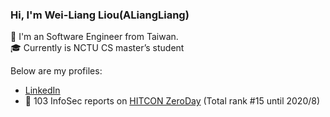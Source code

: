 ### Hi, I'm Wei-Liang Liou(ALiangLiang)

🎉 I'm an Software Engineer from Taiwan.  
🎓 Currently is NCTU CS master’s student


Below are my profiles:
- [LinkedIn](https://www.linkedin.com/in/aliangliang/)
- 🎩 103 InfoSec reports on [HITCON ZeroDay](https://zeroday.hitcon.org/user/ALiangLiang/vulnerability) (Total rank #15 until 2020/8)
